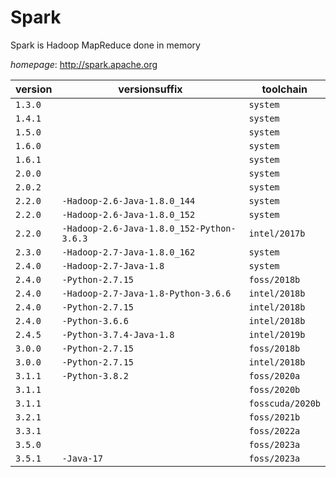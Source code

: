 # Spark

Spark is Hadoop MapReduce done in memory

*homepage*: <http://spark.apache.org>

version | versionsuffix | toolchain
--------|---------------|----------
``1.3.0`` |  | ``system``
``1.4.1`` |  | ``system``
``1.5.0`` |  | ``system``
``1.6.0`` |  | ``system``
``1.6.1`` |  | ``system``
``2.0.0`` |  | ``system``
``2.0.2`` |  | ``system``
``2.2.0`` | ``-Hadoop-2.6-Java-1.8.0_144`` | ``system``
``2.2.0`` | ``-Hadoop-2.6-Java-1.8.0_152`` | ``system``
``2.2.0`` | ``-Hadoop-2.6-Java-1.8.0_152-Python-3.6.3`` | ``intel/2017b``
``2.3.0`` | ``-Hadoop-2.7-Java-1.8.0_162`` | ``system``
``2.4.0`` | ``-Hadoop-2.7-Java-1.8`` | ``system``
``2.4.0`` | ``-Python-2.7.15`` | ``foss/2018b``
``2.4.0`` | ``-Hadoop-2.7-Java-1.8-Python-3.6.6`` | ``intel/2018b``
``2.4.0`` | ``-Python-2.7.15`` | ``intel/2018b``
``2.4.0`` | ``-Python-3.6.6`` | ``intel/2018b``
``2.4.5`` | ``-Python-3.7.4-Java-1.8`` | ``intel/2019b``
``3.0.0`` | ``-Python-2.7.15`` | ``foss/2018b``
``3.0.0`` | ``-Python-2.7.15`` | ``intel/2018b``
``3.1.1`` | ``-Python-3.8.2`` | ``foss/2020a``
``3.1.1`` |  | ``foss/2020b``
``3.1.1`` |  | ``fosscuda/2020b``
``3.2.1`` |  | ``foss/2021b``
``3.3.1`` |  | ``foss/2022a``
``3.5.0`` |  | ``foss/2023a``
``3.5.1`` | ``-Java-17`` | ``foss/2023a``
